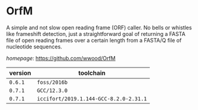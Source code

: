 # OrfM

A simple and not slow open reading frame (ORF) caller.  No bells or whistles like frameshift detection,  just a straightforward goal of returning a FASTA file  of open reading frames over a certain length from a FASTA/Q file  of nucleotide sequences.

*homepage*: <https://github.com/wwood/OrfM>

version | toolchain
--------|----------
``0.6.1`` | ``foss/2016b``
``0.7.1`` | ``GCC/12.3.0``
``0.7.1`` | ``iccifort/2019.1.144-GCC-8.2.0-2.31.1``
